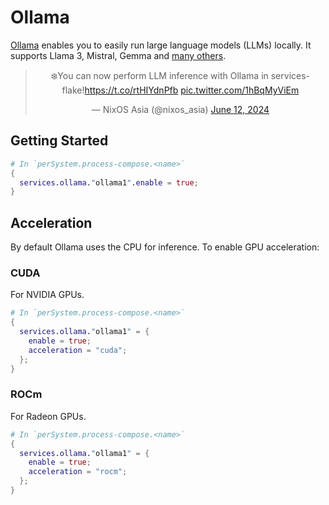# Ollama

[Ollama](https://github.com/ollama/ollama) enables you to easily run large language models (LLMs) locally. It supports Llama 3, Mistral, Gemma and [many others](https://ollama.com/library).

<center>
<blockquote class="twitter-tweet" data-media-max-width="560"><p lang="en" dir="ltr">❄️You can now perform LLM inference with Ollama in services-flake!<a href="https://t.co/rtHIYdnPfb">https://t.co/rtHIYdnPfb</a> <a href="https://t.co/1hBqMyViEm">pic.twitter.com/1hBqMyViEm</a></p>&mdash; NixOS Asia (@nixos_asia) <a href="https://twitter.com/nixos_asia/status/1800855562072322052?ref_src=twsrc%5Etfw">June 12, 2024</a></blockquote> <script async src="https://platform.twitter.com/widgets.js" charset="utf-8"></script>
</center>

## Getting Started

```nix
# In `perSystem.process-compose.<name>`
{
  services.ollama."ollama1".enable = true;
}
```

## Acceleration

By default Ollama uses the CPU for inference. To enable GPU acceleration:

### CUDA

For NVIDIA GPUs.

```nix
# In `perSystem.process-compose.<name>`
{
  services.ollama."ollama1" = {
    enable = true;
    acceleration = "cuda";
  };
}
```

### ROCm

For Radeon GPUs.

```nix
# In `perSystem.process-compose.<name>`
{
  services.ollama."ollama1" = {
    enable = true;
    acceleration = "rocm";
  };
}
```
